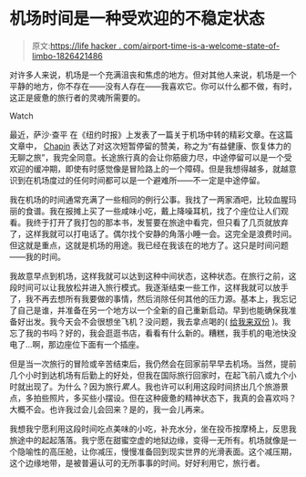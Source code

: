 # 机场时间是一种受欢迎的不稳定状态

> 原文:[https://life hacker . com/airport-time-is-a-welcome-state-of-limbo-1826421486](https://lifehacker.com/airport-time-is-a-welcome-state-of-limbo-1826421486)

对许多人来说，机场是一个充满沮丧和焦虑的地方。但对其他人来说，机场是一个平静的地方，你不存在——没有人存在——我喜欢它。你可以什么都不做，有时，这正是疲惫的旅行者的灵魂所需要的。

Watch

最近，萨沙·查平 在《纽约时报》上发表了一篇关于机场中转的精彩文章。在这篇文章中， [Chapin](https://www.imsashachapin.com/) 表达了对这次短暂停留的赞美，称之为“有益健康、恢复体力的无聊之旅”，我完全同意。长途旅行真的会让你筋疲力尽，中途停留可以是一个受欢迎的缓冲期，即使有时感觉像是冒险路上的一个障碍。但是我想得越多，就越意识到在机场度过的任何时间都可以是一个避难所——不一定是中途停留。

我在机场的时间通常充满了一些相同的例行公事。我找了一两家酒吧，比较血腥玛丽的食谱。我在报摊上买了一些咸味小吃，戴上降噪耳机，找了个座位让人们观看。我终于打开了我打包的那本书，发誓要在旅途中看完，但只看了几页就放弃了，这样我就可以打电话了。偶尔找个安静的角落小睡一会。这完全是浪费时间。但这就是重点，这就是机场的用途。我已经在我该在的地方了。这只是时间问题——我的时间。

我故意早点到机场，这样我就可以达到这种中间状态，这种状态。在旅行之前，这段时间可以让我放松并进入旅行模式。我逐渐结束一些工作，这样我就可以放手了，我不再去想所有我要做的事情，然后消除任何其他的压力源。基本上，我忘记了自己是谁，并准备在另一个地方以一个全新的自己重新启动。早到也能确保我准备好出发。我今天会不会很想坐飞机？没问题，我去拿点喝的( [给我来双份](https://lifehacker.com/how-to-make-the-most-of-airport-bars-1823925464#_ga=2.112482372.1390564882.1527600788-3846207152.1521480874) )。我忘了我的书吗？好的，我会逛逛书店，看看有什么新的。糟糕，我手机的电池快没电了...啊，那边座位下面有一个插座。

但是当一次旅行的冒险或辛苦结束后，我仍然会在回家前早早去机场。当然，提前几个小时到达机场有后勤上的好处，但我在国际旅行回家时，在起飞前八或九个小时就出现了。为什么？因为旅行*累人*。我也许可以利用这段时间挤出几个旅游景点，多拍些照片，多买些小摆设。但在这种疲惫的精神状态下，我真的会喜欢吗？大概不会。也许我过会儿会回来？是的，我一会儿再来。

我想我宁愿利用这段时间吃点美味的小吃，补充水分，坐在投币按摩椅上，反思我旅途中的起起落落。我宁愿在甜蜜空虚的地狱边缘，变得一无所有。机场就像是一个隐喻性的高压舱，让你减压，慢慢准备回到现实世界的光滑表面。这个减压期，这个边缘地带，是被普遍认可的无所事事的时间。好好利用它，旅行者。